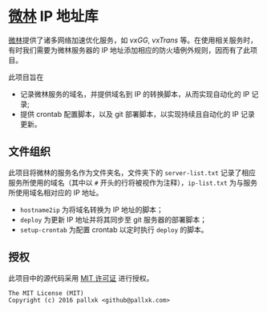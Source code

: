 # [微林] IP 地址库

[微林]提供了诸多网络加速优化服务，如 *vxGG*, *vxTrans* 等。在使用相关服务时，有时我们需要为微林服务器的 IP 地址添加相应的防火墙例外规则，因而有了此项目。

此项目旨在

* 记录微林服务的域名，并提供域名到 IP 的转换脚本，从而实现自动化的 IP 记录;
* 提供 crontab 配置脚本，以及 git 部署脚本，以实现持续且自动化的 IP 记录更新。


## 文件组织

此项目将微林的服务名作为文件夹名，文件夹下的 `server-list.txt` 记录了相应服务所使用的域名（其中以 `#` 开头的行将被视作为注释），`ip-list.txt` 为与服务所使用域名相对应的 IP 地址。

* `hostname2ip` 为将域名转换为 IP 地址的脚本；
* `deploy` 为更新 IP 地址并将其同步至 git 服务器的部署脚本；
* `setup-crontab` 为配置 crontab 以定时执行 `deploy` 的脚本。


## 授权

此项目中的源代码采用 [MIT 许可证](LICENSE.txt) 进行授权。

```
The MIT License (MIT)
Copyright (c) 2016 pallxk <github@pallxk.com>
```



[微林]: https://vnet.link/
